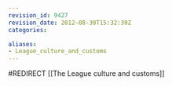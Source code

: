 ```yaml
---
revision_id: 9427
revision_date: 2012-08-30T15:32:30Z
categories:

aliases:
- League_culture_and_customs
---
```


#REDIRECT [[The League culture and customs]]